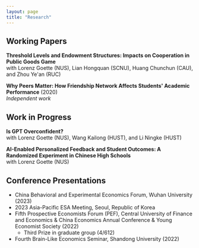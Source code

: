 ```yaml
---
layout: page
title: "Research"
---
```


## Working Papers

**Threshold Levels and Endowment Structures: Impacts on Cooperation in Public Goods Game**  
with Lorenz Goette (NUS), Lian Hongquan (SCNU), Huang Chunchun (CAU), and Zhou Ye'an (RUC)

**Why Peers Matter: How Friendship Network Affects Students' Academic Performance** (2020)  
*Independent work*

## Work in Progress

**Is GPT Overconfident?**  
with Lorenz Goette (NUS), Wang Kailong (HUST), and Li Ningke (HUST)

**AI-Enabled Personalized Feedback and Student Outcomes: A Randomized Experiment in Chinese High Schools**  
with Lorenz Goette (NUS)

## Conference Presentations

- China Behavioral and Experimental Economics Forum, Wuhan University (2023)
- 2023 Asia-Pacific ESA Meeting, Seoul, Republic of Korea
- Fifth Prospective Economists Forum (PEF), Central University of Finance and Economics & China Economics Annual Conference & Young Economist Society (2022)
  - Third Prize in graduate group (4/612)
- Fourth Brain-Like Economics Seminar, Shandong University (2022)